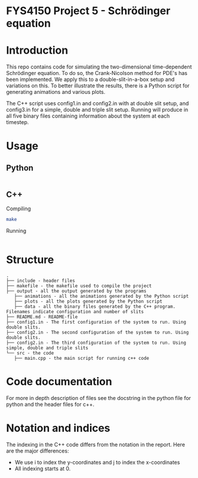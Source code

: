 # FYS4150 Project 5 - Schrödinger equation

# Introduction
This repo contains code for simulating the two-dimensional time-dependent Schrödinger equation.
To do so, the Crank-Nicolson method for PDE's has been implemented. We apply this to a 
double-slit-in-a-box setup and variations on this. To better illustrate the results, there is 
a Python script for generating animations and various plots.

The C++ script uses config1.in and config2.in with at double slit setup, and config3.in for
a simple, double and triple slit setup. Running will produce in all five binary files 
containing information about the system at each timestep.

# Usage

## Python

```

```

## C++

Compiling

```bash
make
```

Running

```

```

# Structure

```
.
├── include - header files
├── makefile - the makefile used to compile the project
├── output - all the output generated by the programs
   ├── animations - all the animations generated by the Python script
   ├── plots - all the plots generated by the Python script
   ├── data - all the binary files generated by the C++ program. Filenames indicate configuration and number of slits
├── README.md - README-file
├── config1.in - The first configuration of the system to run. Using double slits.
├── config2.in - The second configuration of the system to run. Using double slits.
├── config2.in - The third configuration of the system to run. Using simple, double and triple slits
└── src - the code
   ├── main.cpp - the main script for running c++ code

```

# Code documentation

For more in depth description of files see the docstring in the python file for python and the header files for c++.

# Notation and indices

The indexing in the C++ code differs from the notation in the report. Here are the major differences:

* We use i to index the y-coordinates and j to index the x-coordinates
* All indexing starts at 0.